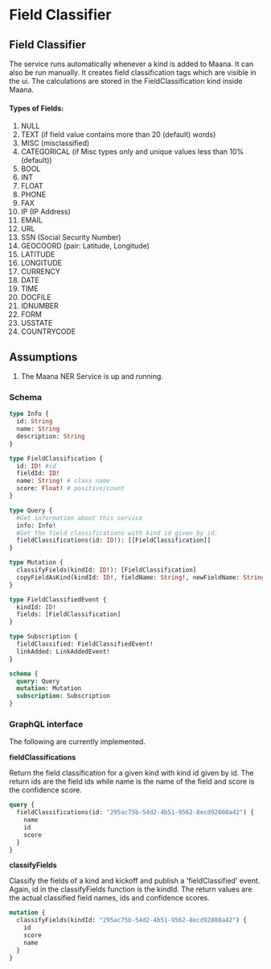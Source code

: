 # Field Classifier

## Field Classifier

The service runs automatically whenever a kind is added to Maana. It can also be run manually. It creates field classification tags which are visible in the ui. The calculations are stored in the FieldClassification kind inside Maana.

#### Types of Fields:

1. NULL
2. TEXT \(if field value contains more than 20 \(default\) words\)
3. MISC \(misclassified\)
4. CATEGORICAL \(if Misc types only and unique values less than 10% \(default\)\)
5. BOOL
6. INT
7. FLOAT
8. PHONE
9. FAX
10. IP \(IP Address\)
11. EMAIL
12. URL
13. SSN \(Social Security Number\)
14. GEOCOORD \(pair: Latitude, Longitude\)
15. LATITUDE
16. LONGITUDE
17. CURRENCY
18. DATE
19. TIME
20. DOCFILE
21. IDNUMBER
22. FORM
23. USSTATE
24. COUNTRYCODE

## Assumptions

1. The Maana NER Service is up and running.

### Schema

```graphql
type Info {
  id: String
  name: String
  description: String
}

type FieldClassification {
  id: ID! #id
  fieldId: ID!
  name: String! # class name
  score: Float! # positive/count
}

type Query {
  #Get information about this service
  info: Info!
  #Get the field classifications with kind id given by id.
  fieldClassifications(id: ID!): [[FieldClassification]]
}

type Mutation {
  classifyFields(kindId: ID!): [FieldClassification]
  copyFieldAsKind(kindId: ID!, fieldName: String!, newFieldName: String!, newFieldKind: String, newFieldKindId: ID, forceAll: Boolean!) : Boolean
}

type FieldClassifiedEvent {
  kindId: ID!
  fields: [FieldClassification]
}

type Subscription {
  fieldClassified: FieldClassifiedEvent!
  linkAdded: LinkAddedEvent!
}

schema {
  query: Query
  mutation: Mutation
  subscription: Subscription
}
```

### GraphQL interface

The following are currently implemented.

**fieldClassifications**

Return the field classification for a given kind with kind id given by id. The return ids are the field ids while name is the name of the field and score is the confidence score.

```graphql
query {
  fieldClassifications(id: "295ac75b-54d2-4b51-9562-8ecd92808a42") {
    name
    id
    score
  }
}
```

**classifyFields**

Classify the fields of a kind and kickoff and publish a 'fieldClassified' event. Again, id in the classifyFields function is the kindId. The return values are the actual classified field names, ids and confidence scores.

```graphql
mutation {
  classifyFields(kindId: "295ac75b-54d2-4b51-9562-8ecd92808a42") {
    id
    score
    name
  }
}
```

